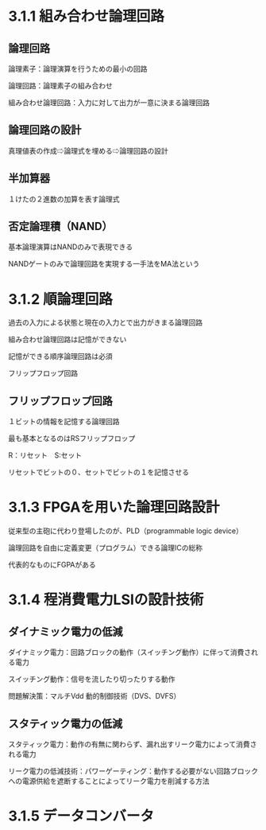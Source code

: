 # 3.1.1 組み合わせ論理回路
## 論理回路
論理素子：論理演算を行うための最小の回路

論理回路：論理素子の組み合わせ

組み合わせ論理回路：入力に対して出力が一意に決まる論理回路

## 論理回路の設計
真理値表の作成⇨論理式を埋める⇨論理回路の設計

## 半加算器
１けたの２進数の加算を表す論理式

## 否定論理積（NAND）
基本論理演算はNANDのみで表現できる

NANDゲートのみで論理回路を実現する一手法をMA法という

# 3.1.2 順論理回路
過去の入力による状態と現在の入力とで出力がきまる論理回路

組み合わせ論理回路は記憶ができない

記憶ができる順序論理回路は必須

フリップフロップ回路

## フリップフロップ回路
１ビットの情報を記憶する論理回路

最も基本となるのはRSフリップフロップ

R：リセット　S:セット

リセットでビットの０、セットでビットの１を記憶させる

# 3.1.3 FPGAを用いた論理回路設計
従来型の主砲に代わり登場したのが、PLD（programmable logic device）

論理回路を自由に定義変更（プログラム）できる論理ICの総称

代表的なものにFGPAがある

# 3.1.4 程消費電力LSIの設計技術
## ダイナミック電力の低減
ダイナミック電力：回路ブロックの動作（スイッチング動作）に伴って消費される電力

スイッチング動作：信号を流したり切ったりする動作

問題解決策：マルチVdd 動的制御技術（DVS、DVFS）

## スタティック電力の低減
スタティック電力：動作の有無に関わらず、漏れ出すリーク電力によって消費される電力

リーク電力の低減技術：パワーゲーティング：動作する必要がない回路ブロックへの電源供給を遮断することによってリーク電力を削減する方法

# 3.1.5 データコンバータ
